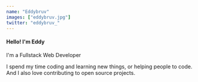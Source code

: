```yaml
---
name: "Eddybruv"
images: ["eddybruv.jpg"]
twitter: "eddybruv_"
---
```


#### Hello! I'm Eddy

I'm a Fullstack Web Developer

I spend my time coding and learning new things, or helping people to code. And I also love contributing to open source projects.
